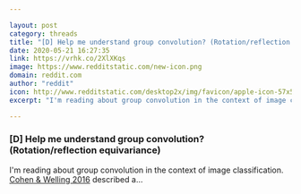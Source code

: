 ```yaml
---

layout: post
category: threads
title: "[D] Help me understand group convolution? (Rotation/reflection equivariance)"
date: 2020-05-21 16:27:35
link: https://vrhk.co/2XlXKqs
image: https://www.redditstatic.com/new-icon.png
domain: reddit.com
author: "reddit"
icon: http://www.redditstatic.com/desktop2x/img/favicon/apple-icon-57x57.png
excerpt: "I'm reading about group convolution in the context of image classification. [Cohen &amp; Welling 2016](<https://arxiv.org/abs/1602.07576>) described a..."

---
```


### [D] Help me understand group convolution? (Rotation/reflection equivariance)

I'm reading about group convolution in the context of image classification. [Cohen &amp; Welling 2016](<https://arxiv.org/abs/1602.07576>) described a...